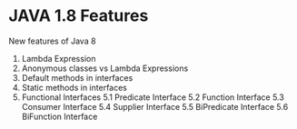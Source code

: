 # JAVA 1.8 Features

New features of Java 8

1. Lambda Expression
2. Anonymous classes vs Lambda Expressions
3. Default methods in interfaces
4. Static methods in interfaces
5. Functional Interfaces
  5.1 Predicate Interface
  5.2 Function Interface
  5.3 Consumer Interface
  5.4 Supplier Interface
	5.5 BiPredicate Interface
	5.6 BiFunction Interface
